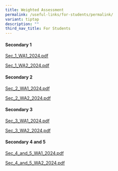 ```yaml
---
title: Weighted Assessment
permalink: /useful-links/for-students/permalink/
variant: tiptap
description: ""
third_nav_title: For Students
---
```

<h4><strong>Secondary 1</strong></h4>
<p><a href="/files/Pdf/Weighted Assessment/Sec_1_WA1_2024.pdf" rel="noopener noreferrer nofollow" target="_blank">Sec_1_WA1_2024.pdf</a>
</p>
<p><a href="/files/Pdf/Weighted Assessment/Sec_1_WA2_2024.pdf" rel="noopener noreferrer nofollow" target="_blank">Sec_1_WA2_2024.pdf</a>
</p>
<p></p>
<h4><strong>Secondary 2</strong></h4>
<p><a href="/files/Pdf/Weighted Assessment/Sec_2_WA1_2024.pdf" rel="noopener noreferrer nofollow" target="_blank">Sec_2_WA1_2024.pdf</a>
</p>
<p><a href="/files/Pdf/Weighted Assessment/Sec_2_WA2_2024.pdf" rel="noopener noreferrer nofollow" target="_blank">Sec_2_WA2_2024.pdf</a>
</p>
<p></p>
<h4><strong>Secondary 3</strong></h4>
<p><a href="/files/Pdf/Weighted Assessment/Sec_3_WA1_2024.pdf" rel="noopener noreferrer nofollow" target="_blank">Sec_3_WA1_2024.pdf</a>
</p>
<p><a href="/files/Pdf/Weighted Assessment/Sec_3_WA2_2024.pdf" rel="noopener noreferrer nofollow" target="_blank">Sec_3_WA2_2024.pdf</a>
</p>
<h4><strong>Secondary 4 and 5</strong></h4>
<p><a href="/files/Pdf/Weighted Assessment/Sec_4_and_5_WA1_2024.pdf" rel="noopener noreferrer nofollow" target="_blank">Sec_4_and_5_WA1_2024.pdf</a>
</p>
<p><a href="/files/Pdf/Weighted Assessment/Sec_4_and_5_WA2_2024.pdf" rel="noopener noreferrer nofollow" target="_blank">Sec_4_and_5_WA2_2024.pdf</a>
</p>
<p></p>
<p></p>